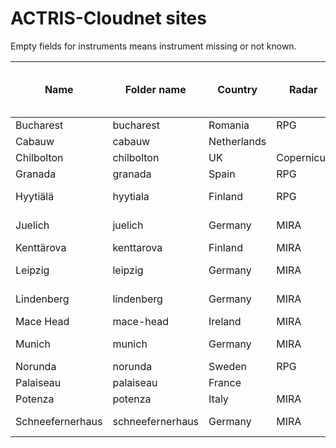 # ACTRIS-Cloudnet sites

Empty fields for instruments means instrument missing or not known.

| Name              | Folder name      | Country     | Radar        | Lidar  | MWR          | Model     | Raw data to FMI | Contact                     |
| ----------------- | ---------------- | ----------- | ------------ | ------ | ------------ | --------- | --------------- | --------------------------- |
| Bucharest         | bucharest        | Romania     | RPG          | CHM15K |              | ECMWF     | Yes             |                             |
| Cabauw            | cabauw           | Netherlands |              |        |              | ECMWF     |                 |                             |
| Chilbolton        | chilbolton       | UK          | Copernicus   | CL51   | Radiometrics | ECMWF     | Yes             | chris.walden@stfc.ac.uk     |
| Granada           | granada          | Spain       | RPG          | CHM15K |              | ECMWF     | Yes             |                             |
| Hyytiälä          | hyytiala         | Finland     | RPG          | HALO   | HATPRO       | ICON-IGLO | Yes             | dmitri.moisseev@helsinki.fi |
| Juelich           | juelich          | Germany     | MIRA         | CT25K  | HATPRO       | ECMWF     | Prod only       |                             |
| Kenttärova        | kenttarova       | Finland     | MIRA         | CL31   |              | ECMWF     | Yes             |                             |
| Leipzig           | leipzig          | Germany     | MIRA         |        |              | ECMWF     | Prod only       | buehl@tropos.de             |
| Lindenberg        | lindenberg       | Germany     | MIRA         |        | HATPRO       | ECMWF     | Prod only       |                             | 
| Mace Head         | mace-head        | Ireland     | MIRA         | CHM15K | HATPRO       | ECMWF     | Yes             |                             |
| Munich            | munich           | Germany     | MIRA         |        |              | ECMWF     | Prod only       |                             |
| Norunda           | norunda          | Sweden      | RPG          | CL51   |              | ECMWF     | Yes             |                             |
| Palaiseau         | palaiseau        | France      |              |        |              | ECMWF     |                 |                             |
| Potenza           | potenza          | Italy       | MIRA         | CHM15K |              | ECMWF     |                 |                             |
| Schneefernerhaus  | schneefernerhaus | Germany     | MIRA         |        |              | ECMWF     | Prod only       | tobias.zinner@lmu.de        |
